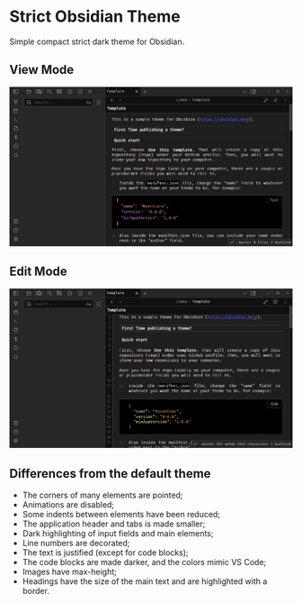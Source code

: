 # Strict Obsidian Theme

Simple compact strict dark theme for Obsidian.

## View Mode

![View Mode](screenshot_view_mode.png)

## Edit Mode

![Edit Mode](screenshot_edit_mode.png)

## Differences from the default theme

- The corners of many elements are pointed;
- Animations are disabled;
- Some indents between elements have been reduced;
- The application header and tabs is made smaller;
- Dark highlighting of input fields and main elements;
- Line numbers are decorated;
- The text is justified (except for code blocks);
- The code blocks are made darker, and the colors mimic VS Code;
- Images have max-height;
- Headings have the size of the main text and are highlighted with a border.

